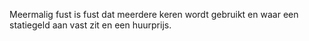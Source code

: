 Meermalig fust is fust dat meerdere keren wordt gebruikt en waar een statiegeld aan vast zit en een huurprijs.